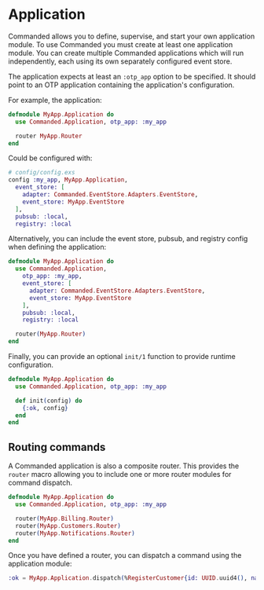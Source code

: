 # Application

Commanded allows you to define, supervise, and start your own application module. To use Commanded you must create at least one application module. You can create multiple Commanded applications which will run independently, each using its own separately configured event store.

The application expects at least an `:otp_app` option to be specified. It should point to an OTP application containing the application's configuration.

For example, the application:

```elixir
defmodule MyApp.Application do
  use Commanded.Application, otp_app: :my_app

  router MyApp.Router
end
```

Could be configured with:

```elixir
# config/config.exs
config :my_app, MyApp.Application,
  event_store: [
    adapter: Commanded.EventStore.Adapters.EventStore,
    event_store: MyApp.EventStore
  ],
  pubsub: :local,
  registry: :local
```

Alternatively, you can include the event store, pubsub, and registry config when defining the application:

```elixir
defmodule MyApp.Application do
  use Commanded.Application,
    otp_app: :my_app,
    event_store: [
      adapter: Commanded.EventStore.Adapters.EventStore,
      event_store: MyApp.EventStore
    ],
    pubsub: :local,
    registry: :local

  router(MyApp.Router)
end
```

Finally, you can provide an optional `init/1` function to provide runtime configuration.

```elixir
defmodule MyApp.Application do
  use Commanded.Application, otp_app: :my_app

  def init(config) do
    {:ok, config}
  end
end
```

## Routing commands

A Commanded application is also a composite router. This provides the `router` macro allowing you to include one or more router modules for command dispatch.

```elixir
defmodule MyApp.Application do
  use Commanded.Application, otp_app: :my_app

  router(MyApp.Billing.Router)
  router(MyApp.Customers.Router)
  router(MyApp.Notifications.Router)
end
```

Once you have defined a router, you can dispatch a command using the application module:

```elixir
:ok = MyApp.Application.dispatch(%RegisterCustomer{id: UUID.uuid4(), name: "Ben"})
```
